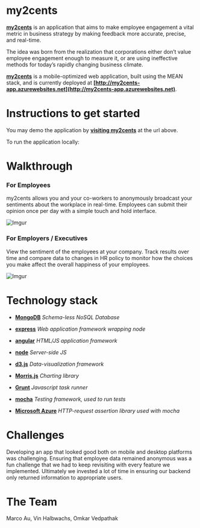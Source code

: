 my2cents
============

**[my2cents](http://my2cents-app.azurewebsites.net)** is an application that aims to make employee engagement a vital metric in business strategy by making feedback more accurate, precise, and real-time.

The idea was born from the realization that corporations either don’t value employee engagement enough to measure it, or are using ineffective methods for today’s rapidly changing business climate.

**[my2cents](http://my2cents-app.azurewebsites.net)** is a mobile-optimized web application, built using the MEAN stack, and is currently deployed at **[http://my2cents-app.azurewebsites.net](http://my2cents-app.azurewebsites.net)**.


Instructions to get started
==============================

You may demo the application by  **[visiting my2cents](http://my2cents-app.azurewebsites.net)**  at the url above.

To run the application locally:


Walkthrough
==================

### For Employees

my2cents allows you and your co-workers to anonymously broadcast your sentiments about the workplace in real-time. Employees can submit their opinion once per day with a simple touch and hold interface.

![Imgur](http://i.imgur.com/ulrAk1W.png)

### For Employers / Executives

View the sentiment of the employees at your company.  Track results over time and compare data to changes in HR policy to monitor how the choices you make affect the overall happiness of your employees.

![Imgur](http://i.imgur.com/L6XUqA6.png)


Technology stack
============


* **[MongoDB](http://neo4j.org)** *Schema-less NoSQL Database*

* **[express](http://expressjs.com)** *Web application framework wrapping node*

* **[angular](http://angularjs.org)** *HTML/JS application framework*

* **[node](http://nodejs.org)** *Server-side JS*

* **[d3.js](http://d3js.org)** *Data-visualization framework*

* **[Morris.js](http://morrisjs.github.io/morris.js/index.html)** *Charting library* 

* **[Grunt](http://gruntjs.com/)** *Javascript task runner*

* **[mocha](http://visionmedia.github.io/mocha/)** *Testing framework, used to run tests*

* **[Microsoft Azure](https://www.npmjs.org/package/supertest)** *HTTP-request assertion library used with mocha* 



Challenges
==================

Developing an app that looked good both on mobile and desktop platforms was challenging. Ensuring that employee data remained anonymous was a fun challenge that we had to keep revisiting with every feature we implemented. Ultimately we invested a lot of time in ensuring our backend only returned information to appropriate users. 

The Team
==================

Marco Au, Vin Halbwachs, Omkar Vedpathak 
